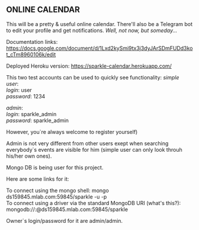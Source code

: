 ## ONLINE CALENDAR 

This will be a pretty & useful online calendar. There'll also be a Telegram bot to edit your profile and get notifications.
*Well, not now, but someday...*

Documentation links:
https://docs.google.com/document/d/1Lxd2kySmi9tx3j3dyJArSDmFUDd3kot_cTm8960106k/edit

Deployed Heroku version:
https://sparkle-calendar.herokuapp.com/

This two test accounts can be used to quickly see functionality:
_simple user_:  
*login*: user  
*password*: 1234  
  
_admin_:  
*login*: sparkle\_admin  
*password*:  sparkle\_admin  
  
However, you\`re always welcome to register yourself)  
  
Admin is not very different from other users exept when searching everybody\`s events are visible for him 
(simple user can only look throuh his/her own ones).  
  
Mongo DB is being user for this project.  
  
Here are some links for it:  
  
To connect using the mongo shell: mongo ds159845.mlab.com:59845/sparkle -u <dbuser> -p <dbpassword>  
To connect using a driver via the standard MongoDB URI (what's this?): mongodb://<dbuser>:<dbpassword>@ds159845.mlab.com:59845/sparkle  
  
Owner\`s login/password for it are admin/admin.  
